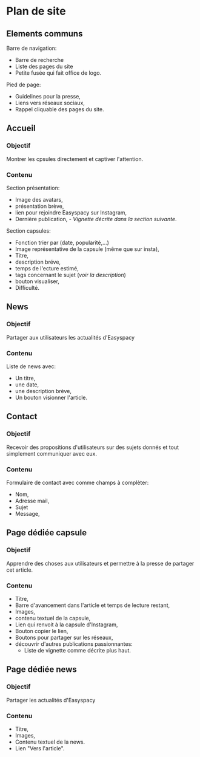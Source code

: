 # Plan de site

## Elements communs

Barre de navigation:

- Barre de recherche
- Liste des pages du site
- Petite fusée qui fait office de logo.

Pied de page:

- Guidelines pour la presse,
- Liens vers réseaux sociaux,
- Rappel cliquable des pages du site.

## Accueil

### Objectif

Montrer les cpsules directement et captiver l'attention.

### Contenu

Section présentation:

- Image des avatars,
- présentation brève,
- lien pour rejoindre Easyspacy sur Instagram,
- Dernière publication,
  _- Vignette décrite dans la section suivante_.

Section capsules:

- Fonction trier par (date, popularité,...)
- Image représentative de la capsule (même que sur insta),
- Titre,
- description bréve,
- temps de l'ecture estimé,
- tags concernant le sujet (_voir la description_)
- bouton visualiser,
- Difficulté.

## News

### Objectif

Partager aux utilisateurs les actualités d'Easyspacy

### Contenu

Liste de news avec:

- Un titre,
- une date,
- une description brève,
- Un bouton visionner l'article.

## Contact

### Objectif

Recevoir des propositions d'utilisateurs sur des sujets donnés et tout simplement communiquer avec eux.

### Contenu

Formulaire de contact avec comme champs à complèter:

- Nom,
- Adresse mail,
- Sujet
- Message,

## Page dédiée capsule

### Objectif

Apprendre des choses aux utilisateurs et permettre à la presse de partager cet article.

### Contenu

- Titre,
- Barre d'avancement dans l'article et temps de lecture restant,
- Images,
- contenu textuel de la capsule,
- Lien qui renvoit à la capsule d'Instagram,
- Bouton copier le lien,
- Boutons pour partager sur les réseaux,
- découvrir d'autres publications passionnantes:
  - Liste de vignette comme décrite plus haut.

## Page dédiée news

### Objectif

Partager les actualités d'Easyspacy

### Contenu

- Titre,
- Images,
- Contenu textuel de la news.
- Lien "Vers l'article".
